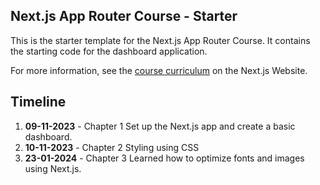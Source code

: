 ## Next.js App Router Course - Starter

This is the starter template for the Next.js App Router Course. It contains the starting code for the dashboard application.

For more information, see the [course curriculum](https://nextjs.org/learn) on the Next.js Website.

## Timeline

1. **09-11-2023** - Chapter 1
    Set up the Next.js app and create a basic dashboard.
2. **10-11-2023** - Chapter 2
    Styling using CSS
3. **23-01-2024** - Chapter 3
    Learned how to optimize fonts and images using Next.js.
